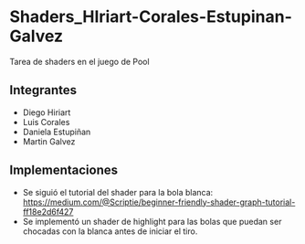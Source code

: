 # Shaders_HIriart-Corales-Estupinan-Galvez
Tarea de shaders en el juego de Pool

## Integrantes
- Diego Hiriart
- Luis Corales
- Daniela Estupiñan
- Martin Galvez

## Implementaciones
+ Se siguió el tutorial del shader para la bola blanca: https://medium.com/@Scriptie/beginner-friendly-shader-graph-tutorial-ff18e2d6f427
+ Se implementó un shader de highlight para las bolas que puedan ser chocadas con la blanca antes de iniciar el tiro.
